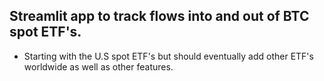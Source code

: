 ## Streamlit app to track flows into and out of BTC spot ETF's. 
- Starting with the U.S spot ETF's but should eventually add other ETF's worldwide as well as other features. 
